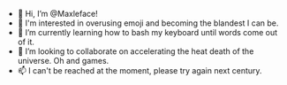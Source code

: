- 👋 Hi, I’m @Maxleface!
- 👀 I'm interested in overusing emoji and becoming the blandest I can be.
- 🌱 I’m currently learning how to bash my keyboard until words come out of it.
- 💞️ I’m looking to collaborate on accelerating the heat death of the universe. Oh and games.
- 📫 I can't be reached at the moment, please try again next century.

<!---
Maxleface/Maxleface is a ✨ special ✨ repository because its `README.md` (this file) appears on your GitHub profile.
You can click the Preview link to take a look at your changes.
--->
